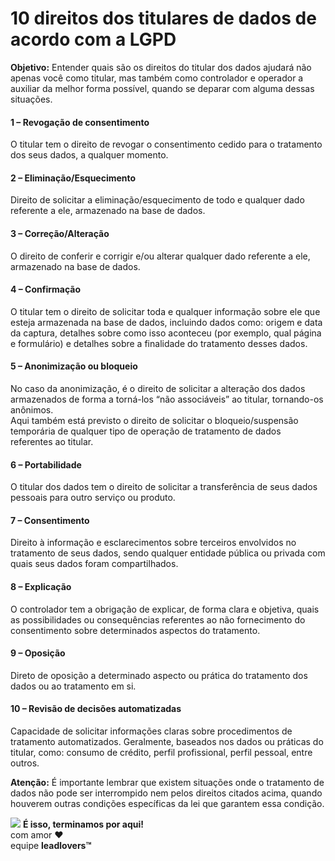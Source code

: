 # 10 direitos dos titulares de dados de acordo com a LGPD

**Objetivo:** Entender quais são os direitos do titular dos dados ajudará não apenas você como titular, mas também como controlador e operador a auxiliar da melhor forma possível, quando se deparar com alguma dessas situações.

#### **1 – Revogação de consentimento**

O titular tem o direito de revogar o consentimento cedido para o tratamento dos seus dados, a qualquer momento.

#### **2 – Eliminação/Esquecimento**

Direito de solicitar a eliminação/esquecimento de todo e qualquer dado referente a ele, armazenado na base de dados.

#### **3 – Correção/Alteração**

O direito de conferir e corrigir e/ou alterar qualquer dado referente a ele, armazenado na base de dados.

#### **4 – Confirmação**

O titular tem o direito de solicitar toda e qualquer informação sobre ele que esteja armazenada na base de dados, incluindo dados como: origem e data da captura, detalhes sobre como isso aconteceu (por exemplo, qual página e formulário) e detalhes sobre a finalidade do tratamento desses dados.

#### **5 – Anonimização ou bloqueio**

No caso da anonimização, é o direito de solicitar a alteração dos dados armazenados de forma a torná-los “não associáveis” ao titular, tornando-os anônimos.\
Aqui também está previsto o direito de solicitar o bloqueio/suspensão temporária de qualquer tipo de operação de tratamento de dados referentes ao titular.

#### **6 – Portabilidade**

O titular dos dados tem o direito de solicitar a transferência de seus dados pessoais para outro serviço ou produto.

#### **7 – Consentimento**

Direito à informação e esclarecimentos sobre terceiros envolvidos no tratamento de seus dados, sendo qualquer entidade pública ou privada com quais seus dados foram compartilhados.

#### **8 – Explicação**

O controlador tem a obrigação de explicar, de forma clara e objetiva, quais as possibilidades ou consequências referentes ao não fornecimento do consentimento sobre determinados aspectos do tratamento.

#### **9 – Oposição**

Direto de oposição a determinado aspecto ou prática do tratamento dos dados ou ao tratamento em si.

#### **10 – Revisão de decisões automatizadas**

Capacidade de solicitar informações claras sobre procedimentos de tratamento automatizados. Geralmente, baseados nos dados ou práticas do titular, como: consumo de crédito, perfil profissional, perfil pessoal, entre outros.

**Atenção:** É importante lembrar que existem situações onde o tratamento de dados não pode ser interrompido nem pelos direitos citados acima, quando houverem outras condições específicas da lei que garantem essa condição.

![](https://legado.leadlovers.site/wp-content/uploads/2020/09/1f3c1.svg) **É isso, terminamos por aqui!**\
com amor ❤\
equipe **leadlovers™**
